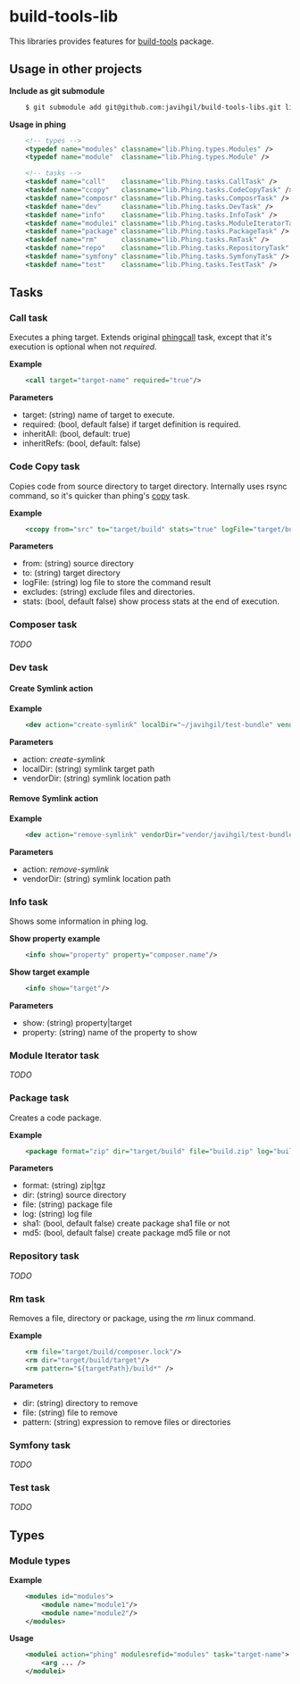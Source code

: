 # build-tools-lib

This libraries provides features for [build-tools](https://github.com/javihgil/build-tools) package.

## Usage in other projects

**Include as git submodule**

```bash
    $ git submodule add git@github.com:javihgil/build-tools-libs.git lib
```
    
**Usage in phing**

```xml
    <!-- types -->
    <typedef name="modules" classname="lib.Phing.types.Modules" />
    <typedef name="module"  classname="lib.Phing.types.Module" />

    <!-- tasks -->
    <taskdef name="call"    classname="lib.Phing.tasks.CallTask" />
    <taskdef name="ccopy"   classname="lib.Phing.tasks.CodeCopyTask" />
    <taskdef name="composr" classname="lib.Phing.tasks.ComposrTask" />
    <taskdef name="dev"     classname="lib.Phing.tasks.DevTask" />
    <taskdef name="info"    classname="lib.Phing.tasks.InfoTask" />
    <taskdef name="modulei" classname="lib.Phing.tasks.ModuleIteratorTask" />
    <taskdef name="package" classname="lib.Phing.tasks.PackageTask" />
    <taskdef name="rm"      classname="lib.Phing.tasks.RmTask" />
    <taskdef name="repo"    classname="lib.Phing.tasks.RepositoryTask" />
    <taskdef name="symfony" classname="lib.Phing.tasks.SymfonyTask" />
    <taskdef name="test"    classname="lib.Phing.tasks.TestTask" />
```

## Tasks

### Call task

Executes a phing target. Extends original [phingcall](http://www.phing.info/docs/guide/stable/apbs25.html) 
task, except that it's execution is optional when not *required*.

**Example**

```xml
    <call target="target-name" required="true"/>
```

**Parameters**

- target: (string) name of target to execute.
- required: (bool, default false) if target definition is required.
- inheritAll: (bool, default: true)
- inheritRefs: (bool, default: false)

### Code Copy task

Copies code from source directory to target directory. Internally uses rsync command, so it's quicker 
than phing's [copy](http://www.phing.info/docs/guide/stable/apbs09.html) task. 

**Example**

```xml
    <ccopy from="src" to="target/build" stats="true" logFile="target/build.copy.log" excludes="build.xml"/>
```

**Parameters**

- from: (string) source directory
- to: (string) target directory
- logFile: (string) log file to store the command result
- excludes: (string) exclude files and directories.
- stats: (bool, default false) show process stats at the end of execution.

### Composer task

*TODO*

### Dev task

#### Create Symlink action

**Example**

```xml
    <dev action="create-symlink" localDir="~/javihgil/test-bundle" vendorDir="vendor/javihgil/test-bundle" />
```

**Parameters**

- action: *create-symlink*
- localDir: (string) symlink target path
- vendorDir: (string) symlink location path

#### Remove Symlink action

**Example**

```xml
    <dev action="remove-symlink" vendorDir="vendor/javihgil/test-bundle" />
```

**Parameters**

- action: *remove-symlink*
- vendorDir: (string) symlink location path

### Info task

Shows some information in phing log.

**Show property example**

```xml
    <info show="property" property="composer.name"/>
```

**Show target example**

```xml
    <info show="target"/>
```

**Parameters**

- show: (string) property|target
- property: (string) name of the property to show

### Module Iterator task

*TODO*

### Package task

Creates a code package.

**Example**

```xml
    <package format="zip" dir="target/build" file="build.zip" log="build.zip.log" sha1="true" />
```

**Parameters**

- format: (string) zip|tgz
- dir: (string) source directory
- file: (string) package file
- log: (string) log file
- sha1: (bool, default false) create package sha1 file or not
- md5: (bool, default false) create package md5 file or not

### Repository task

*TODO*

### Rm task

Removes a file, directory or package, using the *rm* linux command.

**Example**

```xml
    <rm file="target/build/composer.lock"/>
    <rm dir="target/build/target"/>
    <rm pattern="${targetPath}/build*" />
```

**Parameters**

- dir: (string) directory to remove
- file: (string) file to remove
- pattern: (string) expression to remove files or directories

### Symfony task

*TODO*

### Test task

*TODO*


## Types

### Module types

**Example**

```xml
    <modules id="modules">
        <module name="module1"/>
        <module name="module2"/>
    </modules>
```

**Usage**

```xml
    <modulei action="phing" modulesrefid="modules" task="target-name">
        <arg ... />
    </modulei>
```


